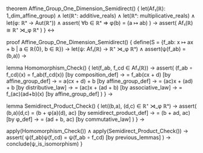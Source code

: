 theorem Affine_Group_One_Dimension_Semidirect() {
  let(Af₁(ℝ): 1_dim_affine_group) ∧
  let(ℝ⁺: additive_reals) ∧
  let(ℝˣ: multiplicative_reals) ∧
  let(φ: ℝˣ → Aut(ℝ⁺)) ∧
  assert(
    ∀b ∈ ℝˣ ⇒ φ(b) = (a ↦ ab)
  ) →
  assert(
    Af₁(ℝ) ≅ ℝ⁺ ⋊_φ ℝˣ
  )
} ↔

proof Affine_Group_One_Dimension_Semidirect() {
  define(S = {f_ab: x ↦ ax + b | a ∈ ℝ\{0}, b ∈ ℝ}) →
  let(ψ: Af₁(ℝ) → ℝ⁺ ⋊_φ ℝˣ) ∧
  assert(ψ(f_ab) = (b,a)) →
  
  lemma Homomorphism_Check() {
    let(f_ab, f_cd ∈ Af₁(ℝ)) →
    assert(
      (f_ab ∘ f_cd)(x) 
      = f_ab(f_cd(x))                   [by composition_def] →
      = f_ab(cx + d)                    [by affine_group_def] →
      = a(cx + d) + b                   [by affine_group_def] →
      = (ac)x + (ad) + b               [by distributive_law] →
      = (ac)x + (ad + b)               [by associative_law] →
      = f_(ac)(ad+b)(x)                 [by affine_group_def]
    )
  } →

  lemma Semidirect_Product_Check() {
    let((b,a), (d,c) ∈ ℝ⁺ ⋊_φ ℝˣ) →
    assert(
      (b,a)(d,c) 
      = (b + φ(a)(d), ac)              [by semidirect_product_def] →
      = (b + ad, ac)                    [by φ_def] →
      = (ad + b, ac)                    [by commutative_law]
    )
  } →

  apply(Homomorphism_Check()) ∧
  apply(Semidirect_Product_Check()) →
  assert(
    ψ(f_ab)ψ(f_cd) = ψ(f_ab ∘ f_cd)    [by previous_lemmas]
  ) →
  conclude(ψ_is_isomorphism)
}